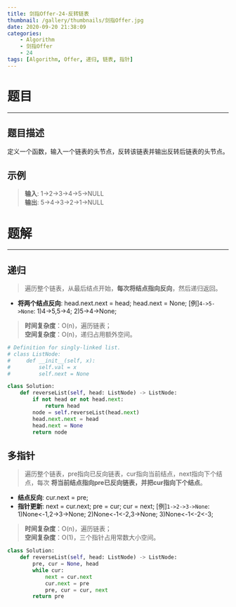 ```yaml
---
title: 剑指Offer-24-反转链表
thumbnail: /gallery/thumbnails/剑指Offer.jpg
date: 2020-09-20 21:38:09
categories:
    - Algorithm  
    - 剑指Offer  
    - 24
tags: [Algorithm, Offer, 递归, 链表, 指针]
---
```


# 题目
---
## 题目描述
定义一个函数，输入一个链表的头节点，反转该链表并输出反转后链表的头节点。
<!-- more -->

## 示例
> **输入**: 1->2->3->4->5->NULL  
> **输出**: 5->4->3->2->1->NULL

# 题解
---
## 递归
> 遍历整个链表，从最后结点开始，**每次将结点指向反向**，然后递归返回。

- **将两个结点反向**: head.next.next = head; head.next = None;
[例]`4->5->None`: 1)4->5,5->4; 2)5->4->None;

> **时间复杂度**：O(n)，遍历链表；  
> **空间复杂度**：O(n)，递归占用额外空间。

```python
# Definition for singly-linked list.
# class ListNode:
#     def __init__(self, x):
#         self.val = x
#         self.next = None

class Solution:
    def reverseList(self, head: ListNode) -> ListNode:
        if not head or not head.next:
            return head
        node = self.reverseList(head.next)
        head.next.next = head
        head.next = None
        return node
```

##  多指针
> 遍历整个链表，pre指向已反向链表，cur指向当前结点，next指向下个结点，每次 **将当前结点指向pre已反向链表，并把cur指向下个结点**。

- **结点反向**: cur.next = pre;
- **指针更新**: next = cur.next; pre = cur; cur = next;
[例]`1->2->3->None`: 1)None<-1,2->3->None; 2)None<-1<-2,3->None; 3)None<-1<-2<-3;

> **时间复杂度**：O(n)，遍历链表；  
> **空间复杂度**：O(1)，三个指针占用常数大小空间。

```python
class Solution:
    def reverseList(self, head: ListNode) -> ListNode:
        pre, cur = None, head
        while cur:
            next = cur.next
            cur.next = pre
            pre, cur = cur, next
        return pre
```
